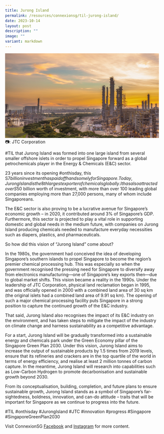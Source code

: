 ```yaml
---
title: Jurong Island
permalink: /resources/connexionsg/til-jurong-island/
date: 2023-10-14
layout: post
description: ""
image: ""
variant: markdown
---
```

![](/images/connexionsg/2023/Jurong_Island.jpg)
📷: JTC Corporation

#TIL that Jurong Island was formed into one large island from several smaller offshore islets in order to propel Singapore forward as a global petrochemicals player in the Energy & Chemicals (E&C) sector.

23 years since its opening #onthisday, this S$7 billion investment has paid off handsomely for Singapore. Today, Jurong Island is the 8th largest exporter of chemicals globally. It has also attracted over S$50 billion worth of investment, with more than over 100 leading global companies employing more than 27,000 persons, many of whom include Singaporeans. 

The E&C sector is also proving to be a lucrative avenue for Singapore’s economic growth – in 2020, it contributed around 3% of Singapore’s GDP. Furthermore, this sector is projected to play a vital role in supporting domestic and global needs in the medium future, with companies on Jurong Island producing chemicals needed to manufacture everyday necessities such as diapers, plastics, and pharmaceuticals.

So how did this vision of “Jurong Island” come about?

In the 1980s, the government had conceived the idea of developing Singapore’s southern islands to propel Singapore to become the region’s premier chemical processing hub. This was especially so when the government recognised the pressing need for Singapore to diversify away from electronics manufacturing—one of Singapore’s key exports then—due to global market shifts.
This vision became a reality in the 1990s. Under the leadership of JTC Corporation, physical land reclamation began in 1995, and was officially opened in 2000 with a combined land area of 30 sq km (the original islets had a combined land area of 9.91 sq km). The opening of such a major chemical processing facility puts Singapore in a strong position to capture the continued growth of the E&C industry.

That said, Jurong Island also recognises the impact of its E&C industry on the environment, and has taken steps to mitigate the impact of the industry on climate change and harness sustainability as a competitive advantage.

For a start, Jurong Island will be gradually transformed into a sustainable energy and chemicals park under the Green Economy pillar of the Singapore Green Plan 2030. Under this vision, Jurong Island aims to increase the output of sustainable products by 1.5 times from 2019 levels, ensure that its refineries and crackers are in the top quartile of the world in terms of energy efficiency, and realise at least 2 million tonnes of carbon capture. In the meantime, Jurong Island will research into capabilities such as Low-Carbon Hydrogen to promote decarbonisation and sustainable growth beyond 2030.

From its conceptualisation, building, completion, and future plans to ensure sustainable growth, Jurong Island stands as a symbol of Singapore’s far-sightedness, boldness, innovation, and can-do attitude – traits that will be important for Singapore as we continue to progress into the future.

#TIL #onthisday #JurongIsland #JTC #innovation #progress #Singapore #SingaporeGreenPlan2030

Visit ConnexionSG [Facebook](https://www.facebook.com/ConnexionSG) and [Instagram](https://www.instagram.com/connexionsg/) for more content.